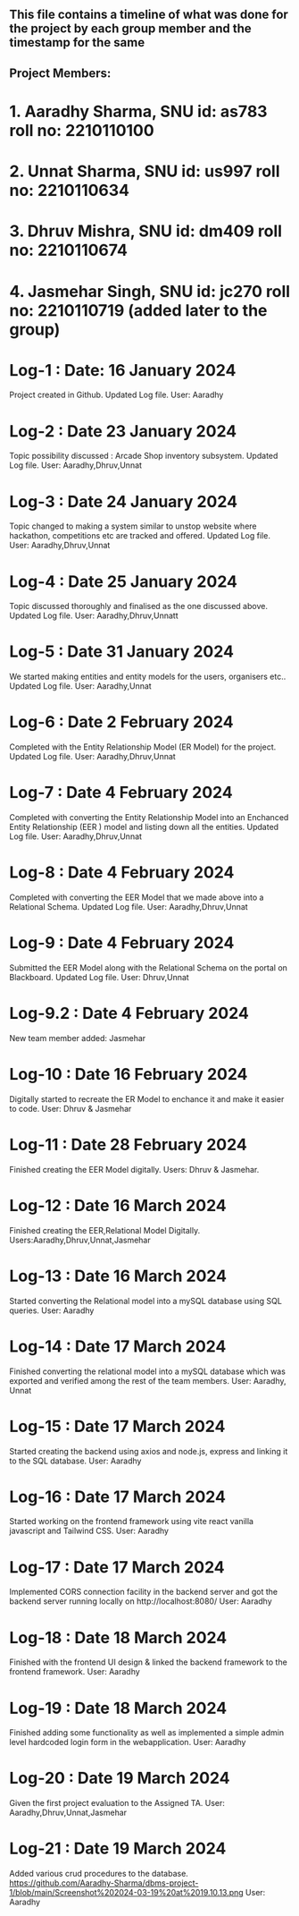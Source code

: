 ## This file contains a timeline of what was done for the project by each group member and the timestamp for the same
## Project Members: 
# 1. Aaradhy Sharma, SNU id: as783 roll no: 2210110100
# 2. Unnat Sharma, SNU id: us997 roll no: 2210110634 
# 3. Dhruv Mishra, SNU id: dm409 roll no: 2210110674
# 4. Jasmehar Singh, SNU id: jc270 roll no: 2210110719 (added later to the group)


# Log-1 : Date: 16 January 2024
Project created in Github.
Updated Log file. 
User: Aaradhy

# Log-2 : Date 23 January 2024 
Topic possibility discussed : Arcade Shop inventory subsystem. 
Updated Log file.
User: Aaradhy,Dhruv,Unnat

# Log-3 : Date 24 January 2024 
Topic changed to making a system similar to unstop website where hackathon, competitions etc are tracked and offered.
Updated Log file.
User: Aaradhy,Dhruv,Unnat

# Log-4 : Date 25 January 2024
Topic discussed thoroughly and finalised as the one discussed above.
Updated Log file.
User: Aaradhy,Dhruv,Unnatt

# Log-5 : Date 31 January 2024
We started making entities and entity models for the users, organisers etc..
Updated Log file.
User: Aaradhy,Unnat

# Log-6 : Date 2 February 2024
Completed with the Entity Relationship Model (ER Model) for the project.
Updated Log file.
User: Aaradhy,Dhruv,Unnat

# Log-7 : Date 4 February 2024
Completed with converting the Entity Relationship Model into an Enchanced Entity Relationship (EER ) model and listing down all the entities.
Updated Log file.
User: Aaradhy,Dhruv,Unnat


# Log-8 : Date 4 February 2024 
Completed with converting the EER Model that we made above into a Relational Schema.
Updated Log file.
User: Aaradhy,Dhruv,Unnat


# Log-9 : Date 4 February 2024 
Submitted the EER Model along with the Relational Schema on the portal on Blackboard. 
Updated Log file.
User: Dhruv,Unnat

# Log-9.2 : Date 4 February 2024
New team member added: Jasmehar

# Log-10 : Date 16 February 2024
Digitally started to recreate the ER Model to enchance it and make it easier to code.
User: Dhruv & Jasmehar 


# Log-11 : Date 28 February 2024
Finished creating the EER Model digitally.
Users: Dhruv & Jasmehar.


# Log-12 : Date 16 March 2024
Finished creating the EER,Relational Model Digitally.
Users:Aaradhy,Dhruv,Unnat,Jasmehar 


# Log-13 : Date 16 March 2024
Started converting the Relational model into a mySQL database using SQL queries.
User: Aaradhy


# Log-14 : Date 17 March 2024 
Finished converting the relational model into a mySQL database which was exported and verified among the rest of the team members. 
User: Aaradhy, Unnat 

# Log-15 : Date 17 March 2024 
Started creating the backend using axios and node.js, express and linking it to the SQL database. 
User: Aaradhy

# Log-16 : Date 17 March 2024
Started working on the frontend framework using vite react vanilla javascript and Tailwind CSS. 
User: Aaradhy 

# Log-17 : Date 17 March 2024
Implemented CORS connection facility in the backend server and got the backend server running locally on http://localhost:8080/ 
User: Aaradhy 

# Log-18 : Date 18 March 2024 
Finished with the frontend UI design & linked the backend framework to the frontend framework. 
User: Aaradhy

# Log-19 : Date 18 March 2024 
Finished adding some functionality as well as implemented a simple admin level hardcoded login form in the webapplication. 
User: Aaradhy 

# Log-20 : Date 19 March 2024 
Given the first project evaluation to the Assigned TA. 
User: Aaradhy,Dhruv,Unnat,Jasmehar

# Log-21 : Date 19 March 2024 
Added various crud procedures to the database. https://github.com/Aaradhy-Sharma/dbms-project-1/blob/main/Screenshot%202024-03-19%20at%2019.10.13.png
User: Aaradhy




























